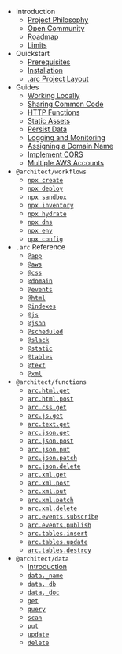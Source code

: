 - Introduction
  - [Project Philosophy](/intro/philosophy)
  - [Open Community](/intro/community)
  - [Roadmap](/intro/roadmap)
  - [Limits](/intro/limits)
- Quickstart
  - [Prerequisites](/quickstart)
  - [Installation](/quickstart/install)
  - [.arc Project Layout](/quickstart/arc-project-layout)
- Guides
  - [Working Locally](/guides/offline)
  - [Sharing Common Code](/guides/sharing-common-code)
  - [HTTP Functions](/guides/http)
  - [Static Assets](/guides/static-assets)
  - [Persist Data](/guides/data)
  - [Logging and Monitoring](/guides/logging)
  - [Assigning a Domain Name](/guides/custom-dns)
  - [Implement CORS](/guides/cors)
  - [Multiple AWS Accounts](/guides/multiple-aws-accounts)
- `@architect/workflows`
  - [`npx create`](/reference/arc-create)
  - [`npx deploy`](/reference/arc-deploy)
  - [`npx sandbox`](/reference/arc-sandbox)
  - [`npx inventory`](/reference/arc-inventory)
  - [`npx hydrate`](/reference/arc-hydrate)
  - [`npx dns`](/reference/arc-dns)
  - [`npx env`](/reference/arc-env)
  - [`npx config`](/reference/arc-config)
- `.arc` Reference
  - [`@app`](/reference/app)
  - [`@aws`](/reference/aws)
  - [`@css`](/reference/css)
  - [`@domain`](/reference/domain)
  - [`@events`](/reference/events)
  - [`@html`](/reference/html)
  - [`@indexes`](/reference/indexes)
  - [`@js`](/reference/js)
  - [`@json`](/reference/json)
  - [`@scheduled`](/reference/scheduled)
  - [`@slack`](/reference/slack)
  - [`@static`](/reference/static)
  - [`@tables`](/reference/tables)
  - [`@text`](/reference/text)
  - [`@xml`](/reference/xml)
- `@architect/functions` 
  - [`arc.html.get`](/reference/html-get)
  - [`arc.html.post`](/reference/html-post)
  - [`arc.css.get`](/reference/css-get)
  - [`arc.js.get`](/reference/js-get)
  - [`arc.text.get`](/reference/text-get)
  - [`arc.json.get`](/reference/json-get)
  - [`arc.json.post`](/reference/json-post)
  - [`arc.json.put`](/reference/json-put)
  - [`arc.json.patch`](/reference/json-patch)
  - [`arc.json.delete`](/reference/json-delete)
  - [`arc.xml.get`](/reference/xml-get)
  - [`arc.xml.post`](/reference/xml-post)
  - [`arc.xml.put`](/reference/xml-put)
  - [`arc.xml.patch`](/reference/xml-patch)
  - [`arc.xml.delete`](/reference/xml-delete)
  - [`arc.events.subscribe`](/reference/events-subscribe)
  - [`arc.events.publish`](/reference/events-publish)
  - [`arc.tables.insert`](/reference/tables-insert)
  - [`arc.tables.update`](/reference/tables-update)
  - [`arc.tables.destroy`](/reference/tables-destroy)
- `@architect/data` 
  - [Introduction](/reference/data)
  - [`data._name`](/reference/data-name)
  - [`data._db`](/reference/data-db)
  - [`data._doc`](/reference/data-doc)
  - [`get`](/reference/data-get)
  - [`query`](/reference/data-query)
  - [`scan`](/reference/data-scan)
  - [`put`](/reference/data-put)
  - [`update`](/reference/data-update)
  - [`delete`](/reference/data-delete)

